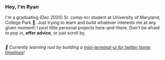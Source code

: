 ### Hey, I'm Ryan

I'm a graduating (Dec 2020) Sr. comp-sci student at University of Maryland, College Park 🐢. Just trying to learn and build whatever interests me at any given moment!
I post little personal projects here-and-there. Don't be afraid to pop in, **offer advice**,
or just scroll by.

##

###### :crab: Currently learning rust by building a [mini-terminal-ui for twitter home timelines](https://github.com/RyanDBurke/mini-twitter-tui)!
